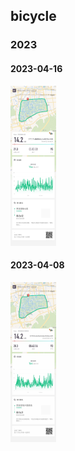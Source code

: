 ## bicycle

### 2023

#### 2023-04-16

<img src="./image-20230504155603789.png" alt="image-20230504155603789" style="zoom:25%;" />

#### 2023-04-08

<img src="./image-20230504155804942.png" alt="image-20230504155804942" style="zoom:25%;" />









































